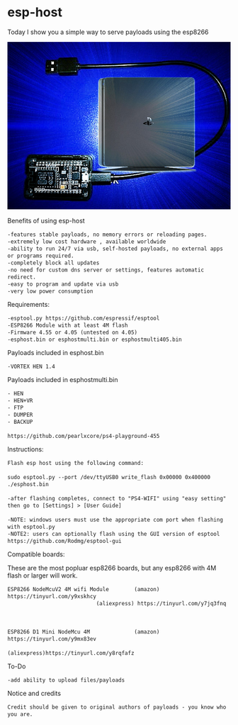# esp-host

Today I show you a simple way to serve payloads using the esp8266

![alt tag](https://raw.githubusercontent.com/Codworth/esp-host/master/esphost.jpg)


Benefits of using esp-host

    -features stable payloads, no memory errors or reloading pages.
    -extremely low cost hardware , available worldwide
    -ability to run 24/7 via usb, self-hosted payloads, no external apps or programs required.
    -completely block all updates
    -no need for custom dns server or settings, features automatic redirect.
    -easy to program and update via usb
    -very low power consumption


Requirements:

    -esptool.py https://github.com/espressif/esptool 
    -ESP8266 Module with at least 4M flash
    -Firmware 4.55 or 4.05 (untested on 4.05)
    -esphost.bin or esphostmulti.bin or esphostmulti405.bin
   
   Payloads included in esphost.bin
   
  
    -VORTEX HEN 1.4
    
   Payloads included in esphostmulti.bin
   
    - HEN
    - HEN+VR
    - FTP
    - DUMPER
    - BACKUP
   
    https://github.com/pearlxcore/ps4-playground-455

Instructions:

    Flash esp host using the following command:
    
    sudo esptool.py --port /dev/ttyUSB0 write_flash 0x00000 0x400000 ./esphost.bin
    
    -after flashing completes, connect to "PS4-WIFI" using "easy setting" then go to [Settings] > [User Guide]
    
    -NOTE: windows users must use the appropriate com port when flashing with esptool.py
    -NOTE2: users can optionally flash using the GUI version of esptool  https://github.com/Rodmg/esptool-gui
Compatible boards:

These are the most popluar esp8266 boards, but any esp8266 with 4M flash or larger will work.

    ESP8266 NodeMcuV2 4M wifi Module        (amazon) https://tinyurl.com/y9xskhcy
    			                (aliexpress) https://tinyurl.com/y7jq3fnq
                                
   
                                     
    ESP8266 D1 Mini NodeMcu 4M              (amazon) https://tinyurl.com/y9mx83ev
                                            (aliexpress)https://tinyurl.com/y8rqfafz
                               
                               
   To-Do
    
    -add ability to upload files/payloads                  
   

   Notice and credits
    
    Credit should be given to original authors of payloads - you know who you are.
    

